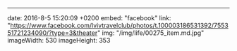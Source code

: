 ---
date: 2016-8-5 15:20:09 +0200
embed: "facebook"
link: "https://www.facebook.com/lvivtravelclub/photos/t.100003186531392/755351721234090/?type=3&theater"
img: "/img/life/00275_item.md.jpg"
imageWidth: 530
imageHeight: 353
